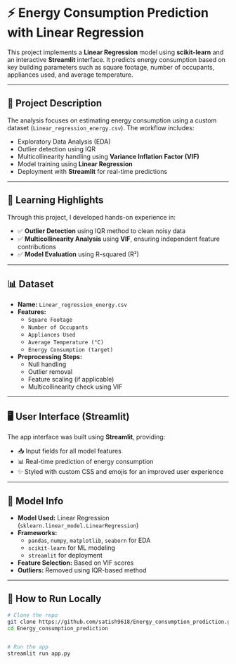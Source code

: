 # ⚡ Energy Consumption Prediction with Linear Regression

This project implements a **Linear Regression** model using **scikit-learn** and an interactive **Streamlit** interface. It predicts energy consumption based on key building parameters such as square footage, number of occupants, appliances used, and average temperature.

---

## 📌 Project Description

The analysis focuses on estimating energy consumption using a custom dataset (`Linear_regression_energy.csv`). The workflow includes:

- Exploratory Data Analysis (EDA)
- Outlier detection using IQR
- Multicollinearity handling using **Variance Inflation Factor (VIF)**
- Model training using **Linear Regression**
- Deployment with **Streamlit** for real-time predictions

---

## 🎯 Learning Highlights

Through this project, I developed hands-on experience in:

- ✅ **Outlier Detection** using IQR method to clean noisy data  
- ✅ **Multicollinearity Analysis** using **VIF**, ensuring independent feature contributions  
- ✅ **Model Evaluation** using R-squared (R²)

---

## 📊 Dataset

- **Name:** `Linear_regression_energy.csv`
- **Features:**
  - `Square Footage`
  - `Number of Occupants`
  - `Appliances Used`
  - `Average Temperature (°C)`
  - `Energy Consumption (target)`
- **Preprocessing Steps:**
  - Null handling
  - Outlier removal
  - Feature scaling (if applicable)
  - Multicollinearity check using VIF

---

## 🖥️ User Interface (Streamlit)

The app interface was built using **Streamlit**, providing:

- 📥 Input fields for all model features
- 📊 Real-time prediction of energy consumption
- ✨ Styled with custom CSS and emojis for an improved user experience

---

## 🤖 Model Info

- **Model Used:** Linear Regression (`sklearn.linear_model.LinearRegression`)
- **Frameworks:** 
  - `pandas`, `numpy`, `matplotlib`, `seaborn` for EDA  
  - `scikit-learn` for ML modeling  
  - `streamlit` for deployment  
- **Feature Selection:** Based on VIF scores
- **Outliers:** Removed using IQR-based method

---

## 🚀 How to Run Locally

```bash
# Clone the repo
git clone https://github.com/satish9618/Energy_consumption_prediction.git
cd Energy_consumption_prediction


# Run the app
streamlit run app.py
